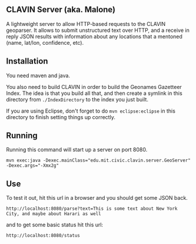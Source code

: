 CLAVIN Server (aka. Malone)
---------------------------

A lightweight server to allow HTTP-based requests to the CLAVIN geoparser.  It allows to submit unstructured 
text over HTTP, and a receive in reply JSON results with information about any locations that a mentoned (name,
lat/lon, confidence, etc).

Installation
------------

You need maven and java.

You also need to build CLAVIN in order to build the Geonames Gazetteer Index.  The idea is that you build all 
that, and then create a symlink in this directory from `./IndexDirectory` to the index you just built.

If you are using Eclipse, don't forget to do `mvn eclipse:eclipse` in this directory to finish setting things up
correctly.

Running
-------

Running this command will start up a server on port 8080.

```
mvn exec:java -Dexec.mainClass="edu.mit.civic.clavin.server.GeoServer" -Dexec.args="-Xmx2g"
```

Use
---

To test it out, hit this url in a browser and you should get some JSON back.

```
http://localhost:8080/parse?text=This is some text about New York City, and maybe about Harari as well
```

and to get some basic status hit this url:

```
http://localhost:8080/status
```